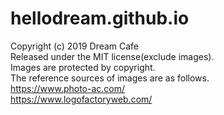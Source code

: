 # hellodream.github.io  
Copyright (c) 2019 Dream Cafe  
Released under the MIT license(exclude images).  
Images are protected by copyright.  
The reference sources of images are as follows.  
https://www.photo-ac.com/  
https://www.logofactoryweb.com/  
